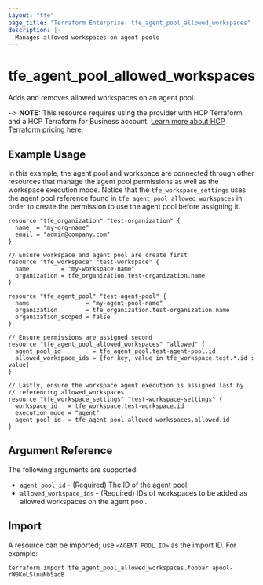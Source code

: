 ```yaml
---
layout: "tfe"
page_title: "Terraform Enterprise: tfe_agent_pool_allowed_workspaces"
description: |-
  Manages allowed workspaces on agent pools
---
```


# tfe_agent_pool_allowed_workspaces

Adds and removes allowed workspaces on an agent pool.

~> **NOTE:** This resource requires using the provider with HCP Terraform and a HCP Terraform
for Business account.
[Learn more about HCP Terraform pricing here](https://www.hashicorp.com/products/terraform/pricing).

## Example Usage

In this example, the agent pool and workspace are connected through other resources that manage the agent pool permissions as well as the workspace execution mode. Notice that the `tfe_workspace_settings` uses the agent pool reference found in `tfe_agent_pool_allowed_workspaces` in order to create the permission to use the agent pool before assigning it.

```hcl
resource "tfe_organization" "test-organization" {
  name  = "my-org-name"
  email = "admin@company.com"
}

// Ensure workspace and agent pool are create first
resource "tfe_workspace" "test-workspace" {
  name         = "my-workspace-name"
  organization = tfe_organization.test-organization.name
}

resource "tfe_agent_pool" "test-agent-pool" {
  name                = "my-agent-pool-name"
  organization        = tfe_organization.test-organization.name
  organization_scoped = false
}

// Ensure permissions are assigned second
resource "tfe_agent_pool_allowed_workspaces" "allowed" {
  agent_pool_id         = tfe_agent_pool.test-agent-pool.id
  allowed_workspace_ids = [for key, value in tfe_workspace.test.*.id : value]
}

// Lastly, ensure the workspace agent execution is assigned last by
// referencing allowed_workspaces
resource "tfe_workspace_settings" "test-workspace-settings" {
  workspace_id   = tfe_workspace.test-workspace.id
  execution_mode = "agent"
  agent_pool_id  = tfe_agent_pool_allowed_workspaces.allowed.id
}
```

## Argument Reference

The following arguments are supported:

* `agent_pool_id` - (Required) The ID of the agent pool.
* `allowed_workspace_ids` - (Required) IDs of workspaces to be added as allowed workspaces on the agent pool.


## Import

A resource can be imported; use `<AGENT POOL ID>` as the import ID. For example:

```shell
terraform import tfe_agent_pool_allowed_workspaces.foobar apool-rW0KoLSlnuNb5adB
```
